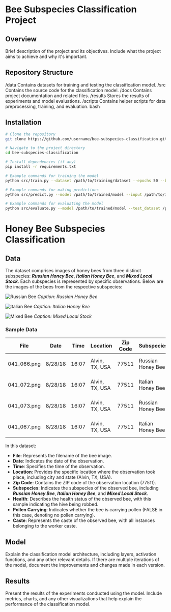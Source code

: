 # Bee Subspecies Classification Project

## Overview

Brief description of the project and its objectives. Include what the project aims to achieve and why it's important.

## Repository Structure

/data
Contains datasets for training and testing the classification model.
/src
Contains the source code for the classification model.
/docs
Contains project documentation and related files.
/results
Stores the results of experiments and model evaluations.
/scripts
Contains helper scripts for data preprocessing, training, and evaluation.
bash


## Installation

```bash
# Clone the repository
git clone https://github.com/username/bee-subspecies-classification.git

# Navigate to the project directory
cd bee-subspecies-classification

# Install dependencies (if any)
pip install -r requirements.txt

# Example commands for training the model
python src/train.py --dataset /path/to/training/dataset --epochs 50 --batch_size 32

# Example commands for making predictions
python src/predict.py --model /path/to/trained/model --input /path/to/input/image.jpg

# Example commands for evaluating the model
python src/evaluate.py --model /path/to/trained/model --test_dataset /path/to/test/dataset
```
# Honey Bee Subspecies Classification

## Data

The dataset comprises images of honey bees from three distinct subspecies: **_Russian Honey Bee_**, **_Italian Honey Bee_**, and **_Mixed Local Stock_**. Each subspecies is represented by specific observations. Below are the images of the bees from the respective subspecies:

![Russian Bee]()
*Caption: Russian Honey Bee*

![Italian Bee]()
*Caption: Italian Honey Bee*

![Mixed Bee]()
*Caption: Mixed Local Stock*

### Sample Data

| File               | Date    | Time  | Location           | Zip Code | Subspecies         | Health            | Pollen Carrying | Caste  |
|--------------------|---------|-------|--------------------|----------|--------------------|--------------------|-----------------|--------|
| 041_066.png        | 8/28/18 | 16:07 | Alvin, TX, USA     | 77511    | Russian Honey Bee  | Hive being robbed  | FALSE           | Worker |
| 041_072.png        | 8/28/18 | 16:07 | Alvin, TX, USA     | 77511    | Italian Honey Bee  | Hive being robbed  | FALSE           | Worker |
| 041_073.png        | 8/28/18 | 16:07 | Alvin, TX, USA     | 77511    | Russian Honey Bee  | Hive being robbed  | FALSE           | Worker |
| 041_067.png        | 8/28/18 | 16:07 | Alvin, TX, USA     | 77511    | Italian Honey Bee  | Hive being robbed  | FALSE           | Worker 

In this dataset:

- **File**: Represents the filename of the bee image.
- **Date**: Indicates the date of the observation.
- **Time**: Specifies the time of the observation.
- **Location**: Provides the specific location where the observation took place, including city and state (Alvin, TX, USA).
- **Zip Code**: Contains the ZIP code of the observation location (77511).
- **Subspecies**: Indicates the subspecies of the observed bee, including **_Russian Honey Bee_**, **_Italian Honey Bee_**, and **_Mixed Local Stock_**.
- **Health**: Describes the health status of the observed bee, with this sample indicating the hive being robbed.
- **Pollen Carrying**: Indicates whether the bee is carrying pollen (FALSE in this case, denoting no pollen carrying).
- **Caste**: Represents the caste of the observed bee, with all instances belonging to the worker caste.


## Model
Explain the classification model architecture, including layers, activation functions, and any other relevant details. If there are multiple iterations of the model, document the improvements and changes made in each version.

## Results
Present the results of the experiments conducted using the model. Include metrics, charts, and any other visualizations that help explain the performance of the classification model.

